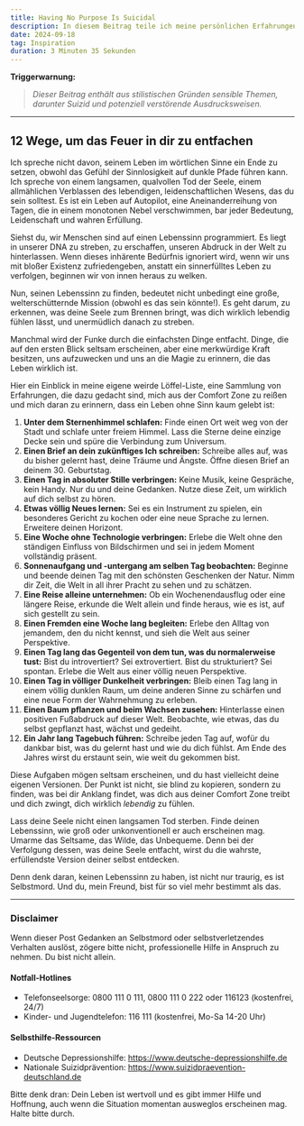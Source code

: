 ```yaml
---
title: Having No Purpose Is Suicidal
description: In diesem Beitrag teile ich meine persönlichen Erfahrungen und ungewöhnlichen Methoden, um das innere Feuer wieder zu entfachen und ein sinnerfülltes Leben zu führen.
date: 2024-09-18
tag: Inspiration
duration: 3 Minuten 35 Sekunden
---
```


**Triggerwarnung:**
> *Dieser Beitrag enthält aus stilistischen Gründen sensible Themen, darunter Suizid und potenziell verstörende Ausdrucksweisen.*

---

## 12 Wege, um das Feuer in dir zu entfachen

Ich spreche nicht davon, seinem Leben im wörtlichen Sinne ein Ende zu setzen, obwohl das Gefühl der Sinnlosigkeit auf dunkle Pfade führen kann. Ich spreche von einem langsamen, qualvollen Tod der Seele, einem allmählichen Verblassen des lebendigen, leidenschaftlichen Wesens, das du sein solltest. Es ist ein Leben auf Autopilot, eine Aneinanderreihung von Tagen, die in einem monotonen Nebel verschwimmen, bar jeder Bedeutung, Leidenschaft und wahren Erfüllung.

Siehst du, wir Menschen sind auf einen Lebenssinn programmiert. Es liegt in unserer DNA zu streben, zu erschaffen, unseren Abdruck in der Welt zu hinterlassen. Wenn dieses inhärente Bedürfnis ignoriert wird, wenn wir uns mit bloßer Existenz zufriedengeben, anstatt ein sinnerfülltes Leben zu verfolgen, beginnen wir von innen heraus zu welken.

Nun, seinen Lebenssinn zu finden, bedeutet nicht unbedingt eine große, welterschütternde Mission (obwohl es das sein könnte!). Es geht darum, zu erkennen, was deine Seele zum Brennen bringt, was dich wirklich lebendig fühlen lässt, und unermüdlich danach zu streben.

Manchmal wird der Funke durch die einfachsten Dinge entfacht. Dinge, die auf den ersten Blick seltsam erscheinen, aber eine merkwürdige Kraft besitzen, uns aufzuwecken und uns an die Magie zu erinnern, die das Leben wirklich ist.

Hier ein Einblick in meine eigene weirde Löffel-Liste, eine Sammlung von Erfahrungen, die dazu gedacht sind, mich aus der Comfort Zone zu reißen und mich daran zu erinnern, dass ein Leben ohne Sinn kaum gelebt ist:

1. **Unter dem Sternenhimmel schlafen:** Finde einen Ort weit weg von der Stadt und schlafe unter freiem Himmel. Lass die Sterne deine einzige Decke sein und spüre die Verbindung zum Universum.
2. **Einen Brief an dein zukünftiges Ich schreiben:** Schreibe alles auf, was du bisher gelernt hast, deine Träume und Ängste. Öffne diesen Brief an deinem 30. Geburtstag.
3. **Einen Tag in absoluter Stille verbringen:** Keine Musik, keine Gespräche, kein Handy. Nur du und deine Gedanken. Nutze diese Zeit, um wirklich auf dich selbst zu hören.
4. **Etwas völlig Neues lernen:** Sei es ein Instrument zu spielen, ein besonderes Gericht zu kochen oder eine neue Sprache zu lernen. Erweitere deinen Horizont.
5. **Eine Woche ohne Technologie verbringen:** Erlebe die Welt ohne den ständigen Einfluss von Bildschirmen und sei in jedem Moment vollständig präsent.
6. **Sonnenaufgang und -untergang am selben Tag beobachten:** Beginne und beende deinen Tag mit den schönsten Geschenken der Natur. Nimm dir Zeit, die Welt in all ihrer Pracht zu sehen und zu schätzen.
7. **Eine Reise alleine unternehmen:** Ob ein Wochenendausflug oder eine längere Reise, erkunde die Welt allein und finde heraus, wie es ist, auf sich gestellt zu sein.
8. **Einen Fremden eine Woche lang begleiten:** Erlebe den Alltag von jemandem, den du nicht kennst, und sieh die Welt aus seiner Perspektive.
9. **Einen Tag lang das Gegenteil von dem tun, was du normalerweise tust:** Bist du introvertiert? Sei extrovertiert. Bist du strukturiert? Sei spontan. Erlebe die Welt aus einer völlig neuen Perspektive.
10. **Einen Tag in völliger Dunkelheit verbringen:** Bleib einen Tag lang in einem völlig dunklen Raum, um deine anderen Sinne zu schärfen und eine neue Form der Wahrnehmung zu erleben.
11. **Einen Baum pflanzen und beim Wachsen zusehen:** Hinterlasse einen positiven Fußabdruck auf dieser Welt. Beobachte, wie etwas, das du selbst gepflanzt hast, wächst und gedeiht.
12. **Ein Jahr lang Tagebuch führen:** Schreibe jeden Tag auf, wofür du dankbar bist, was du gelernt hast und wie du dich fühlst. Am Ende des Jahres wirst du erstaunt sein, wie weit du gekommen bist.

Diese Aufgaben mögen seltsam erscheinen, und du hast vielleicht deine eigenen Versionen. Der Punkt ist nicht, sie blind zu kopieren, sondern zu finden, was bei dir Anklang findet, was dich aus deiner Comfort Zone treibt und dich zwingt, dich wirklich *lebendig* zu fühlen.

Lass deine Seele nicht einen langsamen Tod sterben. Finde deinen Lebenssinn, wie groß oder unkonventionell er auch erscheinen mag. Umarme das Seltsame, das Wilde, das Unbequeme. Denn bei der Verfolgung dessen, was deine Seele entfacht, wirst du die wahrste, erfüllendste Version deiner selbst entdecken.

Denn denk daran, keinen Lebenssinn zu haben, ist nicht nur traurig, es ist Selbstmord. Und du, mein Freund, bist für so viel mehr bestimmt als das.

---

### Disclaimer

Wenn dieser Post Gedanken an Selbstmord oder selbstverletzendes Verhalten auslöst, zögere bitte nicht, professionelle Hilfe in Anspruch zu nehmen. Du bist nicht allein.

#### Notfall-Hotlines

- Telefonseelsorge: 0800 111 0 111, 0800 111 0 222 oder 116123 (kostenfrei, 24/7)
- Kinder- und Jugendtelefon: 116 111 (kostenfrei, Mo-Sa 14-20 Uhr)

#### Selbsthilfe-Ressourcen

- Deutsche Depressionshilfe: <https://www.deutsche-depressionshilfe.de>
- Nationale Suizidprävention: <https://www.suizidpraevention-deutschland.de>

Bitte denk dran: Dein Leben ist wertvoll und es gibt immer Hilfe und Hoffnung, auch wenn die Situation momentan ausweglos erscheinen mag. Halte bitte durch.
